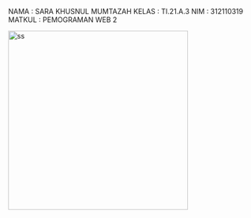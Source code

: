 NAMA   : SARA KHUSNUL MUMTAZAH
KELAS  : TI.21.A.3
NIM    : 312110319
MATKUL : PEMOGRAMAN WEB 2

<img width="364" alt="ss" src="https://user-images.githubusercontent.com/127073979/224444725-6132eeac-aba7-49ae-b9b0-77c79c5c894e.png">
